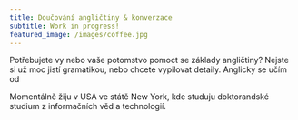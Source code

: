 ```yaml
---
title: Doučování angličtiny & konverzace
subtitle: Work in progress!
featured_image: /images/coffee.jpg
---
```


Potřebujete vy nebo vaše potomstvo pomoct se základy angličtiny? Nejste si už moc jistí gramatikou, nebo chcete vypilovat detaily. 
Anglicky se učím od 

Momentálně žiju v USA ve státě New York, kde studuju doktorandské studium z informačních věd a technologií.
